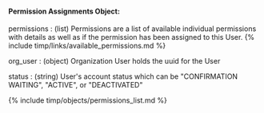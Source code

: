 #### Permission Assignments Object:

permissions
: (list) Permissions are a list of available individual permissions with details as well as if the permission has been assigned to this User. {% include timp/links/available_permissions.md %}

org_user
: (object) Organization User holds the uuid for the User

status
: (string) User's account status which can be "CONFIRMATION WAITING", "ACTIVE", or "DEACTIVATED"

{% include timp/objects/permissions_list.md %}